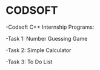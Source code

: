 # CODSOFT 
-Codsoft C++ Internship Programs:

-Task 1:
 Number Guessing Game
 
-Task 2: 
 Simple Calculator

-Task 3:
 To Do List
